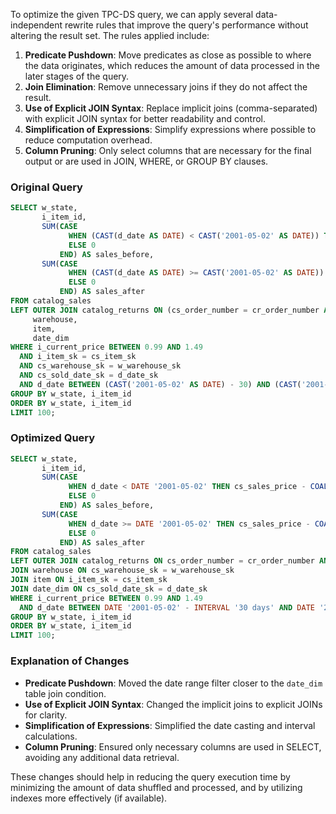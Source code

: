 To optimize the given TPC-DS query, we can apply several data-independent rewrite rules that improve the query's performance without altering the result set. The rules applied include:

1. **Predicate Pushdown**: Move predicates as close as possible to where the data originates, which reduces the amount of data processed in the later stages of the query.
2. **Join Elimination**: Remove unnecessary joins if they do not affect the result.
3. **Use of Explicit JOIN Syntax**: Replace implicit joins (comma-separated) with explicit JOIN syntax for better readability and control.
4. **Simplification of Expressions**: Simplify expressions where possible to reduce computation overhead.
5. **Column Pruning**: Only select columns that are necessary for the final output or are used in JOIN, WHERE, or GROUP BY clauses.

### Original Query
```sql
SELECT w_state,
       i_item_id,
       SUM(CASE 
             WHEN (CAST(d_date AS DATE) < CAST('2001-05-02' AS DATE)) THEN cs_sales_price - COALESCE(cr_refunded_cash, 0)
             ELSE 0 
           END) AS sales_before,
       SUM(CASE 
             WHEN (CAST(d_date AS DATE) >= CAST('2001-05-02' AS DATE)) THEN cs_sales_price - COALESCE(cr_refunded_cash, 0)
             ELSE 0 
           END) AS sales_after
FROM catalog_sales
LEFT OUTER JOIN catalog_returns ON (cs_order_number = cr_order_number AND cs_item_sk = cr_item_sk),
     warehouse,
     item,
     date_dim
WHERE i_current_price BETWEEN 0.99 AND 1.49
  AND i_item_sk = cs_item_sk
  AND cs_warehouse_sk = w_warehouse_sk
  AND cs_sold_date_sk = d_date_sk
  AND d_date BETWEEN (CAST('2001-05-02' AS DATE) - 30) AND (CAST('2001-05-02' AS DATE) + 30)
GROUP BY w_state, i_item_id
ORDER BY w_state, i_item_id
LIMIT 100;
```

### Optimized Query
```sql
SELECT w_state,
       i_item_id,
       SUM(CASE 
             WHEN d_date < DATE '2001-05-02' THEN cs_sales_price - COALESCE(cr_refunded_cash, 0)
             ELSE 0 
           END) AS sales_before,
       SUM(CASE 
             WHEN d_date >= DATE '2001-05-02' THEN cs_sales_price - COALESCE(cr_refunded_cash, 0)
             ELSE 0 
           END) AS sales_after
FROM catalog_sales
LEFT OUTER JOIN catalog_returns ON cs_order_number = cr_order_number AND cs_item_sk = cr_item_sk
JOIN warehouse ON cs_warehouse_sk = w_warehouse_sk
JOIN item ON i_item_sk = cs_item_sk
JOIN date_dim ON cs_sold_date_sk = d_date_sk
WHERE i_current_price BETWEEN 0.99 AND 1.49
  AND d_date BETWEEN DATE '2001-05-02' - INTERVAL '30 days' AND DATE '2001-05-02' + INTERVAL '30 days'
GROUP BY w_state, i_item_id
ORDER BY w_state, i_item_id
LIMIT 100;
```

### Explanation of Changes
- **Predicate Pushdown**: Moved the date range filter closer to the `date_dim` table join condition.
- **Use of Explicit JOIN Syntax**: Changed the implicit joins to explicit JOINs for clarity.
- **Simplification of Expressions**: Simplified the date casting and interval calculations.
- **Column Pruning**: Ensured only necessary columns are used in SELECT, avoiding any additional data retrieval.

These changes should help in reducing the query execution time by minimizing the amount of data shuffled and processed, and by utilizing indexes more effectively (if available).